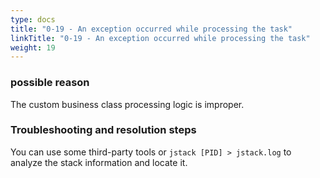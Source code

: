```yaml
---
type: docs
title: "0-19 - An exception occurred while processing the task"
linkTitle: "0-19 - An exception occurred while processing the task"
weight: 19
---
```



### possible reason

The custom business class processing logic is improper.

### Troubleshooting and resolution steps

You can use some third-party tools or `jstack [PID] > jstack.log` to analyze the stack information and locate it.

<p style="margin-top: 3rem;"> </p>